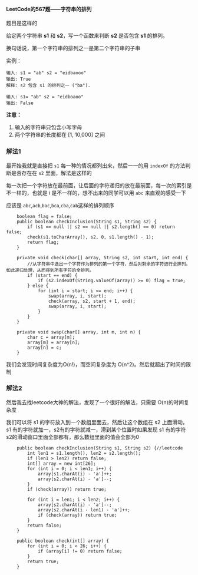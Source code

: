 #### LeetCode的567题——字符串的排列

题目是这样的

给定两个字符串 **s1** 和 **s2**，写一个函数来判断 **s2** 是否包含 **s1** 的排列。

换句话说，第一个字符串的排列之一是第二个字符串的子串

实例：

```
输入: s1 = "ab" s2 = "eidbaooo"
输出: True
解释: s2 包含 s1 的排列之一 ("ba").
```

```
输入: s1= "ab" s2 = "eidboaoo"
输出: False
```

**注意：**

1. 输入的字符串只包含小写字母
2. 两个字符串的长度都在 [1, 10,000] 之间



### 解法1

最开始我就是直接把 `s1` 每一种的情况都列出来，然后一一的用 `indexOf` 的方法判断是否存在在 `s2` 里面，解法是这样的

每一次把一个字符放在最前面，让后面的字符递归的放在最前面，每一次的索引是不一样的，也就是 i 是不一样的，想不出来的同学可以用 `abc` 来直观的感受一下

应该是 `abc`,`acb`,`bac`,`bca`,`cba`,`cab`这样的排列顺序

```
    boolean flag = false;
    public boolean checkInclusion(String s1, String s2) {
        if (s1 == null || s2 == null || s2.length() == 0) return false;
        check(s1.toCharArray(), s2, 0, s1.length() - 1);
        return flag;
    }

    private void check(char[] array, String s2, int start, int end) {
        //从字符串中选出一个字符作为排列的第一个字符，然后对剩余的字符进行全排列。如此递归处理，从而得到所有字符的全排列。
        if (start == end) {
            if (s2.indexOf(String.valueOf(array)) >= 0) flag = true;
        } else {
            for (int i = start; i <= end; i++) {
                swap(array, i, start);
                check(array, s2, start + 1, end);
                swap(array, i, start);
            }
        }
    }

    private void swap(char[] array, int m, int n) {
        char c = array[m];
        array[m] = array[n];
        array[n] = c;
    }
```

我们会发现时间复杂度为O(n!)，而空间复杂度为 O(n^2)。然后就超出了时间的限制

### 解法2

然后我去找leetcode大神的解法，发现了一个很好的解法，只需要 O(n)的时间复杂度

我们可以将 s1 的字符放入到一个数组里面去，然后让这个数组在 s2 上面滑动，s1 有的字符就加一，s2有的字符就减一，滑到某个位置时如果发现 s1 有的字符 s2的滑动窗口里面全部都有，那么数组里面的值会全部为0

```
    public boolean checkInclusion(String s1, String s2) {//leetcode
        int len1 = s1.length(), len2 = s2.length();
        if (len1 > len2) return false;
        int[] array = new int[26];
        for (int i = 0; i < len1; i++) {
            array[s1.charAt(i) - 'a']++;
            array[s2.charAt(i) - 'a']--;
        }
        if (check(array)) return true;

        for (int i = len1; i < len2; i++) {
            array[s2.charAt(i) - 'a']--;
            array[s2.charAt(i - len1) - 'a']++;
            if (check(array)) return true;
        }
        return false;
    }

    public boolean check(int[] array) {
        for (int i = 0; i < 26; i++) {
            if (array[i] != 0) return false;
        }
        return true;
    }
```

